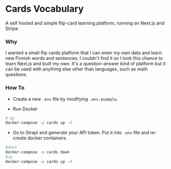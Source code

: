 # Cards Vocabulary

A self hosted and simple flip-card learning platform, running on Next.js and Stripe.

### Why

I wanted a small flip cards platform that I can enter my own data and learn new Finnish words and sentences. I couldn't find it so I took this chance to learn Next.js and built my own. It's a question-answer kind of platform but it can be used with anything else other than languages, such as math questions.

### How To

- Create a new `.env` file by modifying `.env.example`.

- Run Docker

```bash
# Up
docker-compose -p cards up -d
```

- Go to Strapi and generate your API token. Put it into `.env` file and re-create docker containers.

```bash
#down
docker-compose -p cards down
#up
docker-compose -p cards up -d
```
